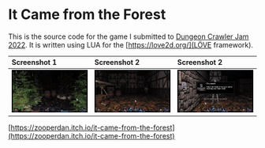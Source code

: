 # It Came from the Forest

This is the source code for the game I submitted to [Dungeon Crawler Jam 2022](https://itch.io/jam/dcjam2022). It is written using LUA for the [https://love2d.org/](LÖVE framework).

| Screenshot 1  | Screenshot 2 | Screenshot 2 |
| :------------- |  :------------- |  :------------- |
| ![Screenshot](media/icftf-screenshot-1.png)  | ![Screenshot](media/icftf-screenshot-2.png)  | ![Screenshot](media/icftf-screenshot-3.png)  |

[https://zooperdan.itch.io/it-came-from-the-forest](https://zooperdan.itch.io/it-came-from-the-forest)
